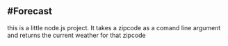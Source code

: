 #Forecast
---
this is a little node.js project. It takes a zipcode as a comand line argument and returns the current weather for that zipcode